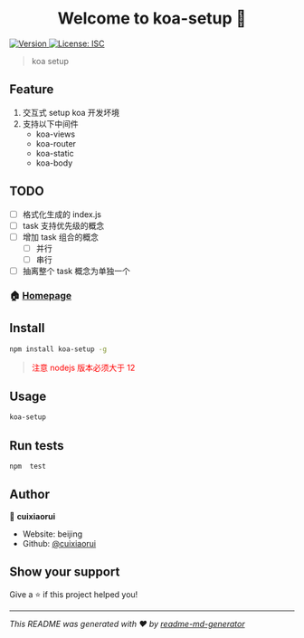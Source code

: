 <h1 align="center">Welcome to koa-setup 👋</h1>
<p>
  <a href="https://www.npmjs.com/package/koa-setup" target="_blank">
    <img alt="Version" src="https://img.shields.io/npm/v/koa-setup.svg">
  </a>
  <a href="#" target="_blank">
    <img alt="License: ISC" src="https://img.shields.io/badge/License-ISC-yellow.svg" />
  </a>
</p>

> koa setup


## Feature

1. 交互式 setup koa 开发坏境
2. 支持以下中间件
   - koa-views
   - koa-router
   - koa-static
   - koa-body


## TODO

- [ ] 格式化生成的 index.js
- [ ] task 支持优先级的概念
- [ ] 增加 task 组合的概念
  - [ ] 并行
  - [ ] 串行
- [ ] 抽离整个 task 概念为单独一个

### 🏠 [Homepage](https://github.com/cuixiaorui/koa-setup)

## Install

```sh
npm install koa-setup -g
```

> <span style="color:red">注意 nodejs 版本必须大于 12 </span>
## Usage

```sh
koa-setup
```

## Run tests

```sh
npm  test
```

## Author

👤 **cuixiaorui**

* Website: beijing
* Github: [@cuixiaorui](https://github.com/cuixiaorui)

## Show your support

Give a ⭐️ if this project helped you!

***
_This README was generated with ❤️ by [readme-md-generator](https://github.com/kefranabg/readme-md-generator)_
